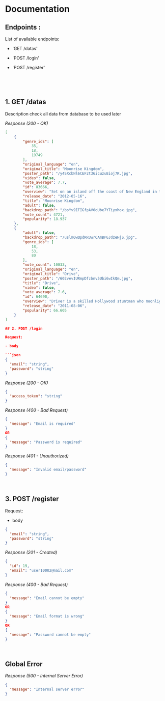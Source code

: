 # Documentation

## Endpoints :

List of available endpoints:

- 'GET /datas'

- 'POST /login'
- 'POST /register'

&nbsp;

&nbsp;

## 1. GET /datas

Description check all data from database to be used later

_Response (200 - OK)_

```json
[
    {
        "genre_ids": [
            35,
            18,
            10749
        ],
        "original_language": "en",
        "original_title": "Moonrise Kingdom",
        "poster_path": "/y4SXcbNl6CEF2t36icuzuBioj7K.jpg",
        "video": false,
        "vote_average": 7.7,
        "id": 83666,
        "overview": "Set on an island off the coast of New England in the summer of 1965, Moonrise Kingdom tells the story of two twelve-year-olds who fall in love, make a secret pact, and run away together into the wilderness. As various authorities try to hunt them down, a violent storm is brewing off-shore – and the peaceful island community is turned upside down in more ways than anyone can handle.",
        "release_date": "2012-05-16",
        "title": "Moonrise Kingdom",
        "adult": false,
        "backdrop_path": "/bsYv9IFIGfpAV0oUbe7YTiyxhox.jpg",
        "vote_count": 4721,
        "popularity": 18.937
    },
    {
        "adult": false,
        "backdrop_path": "/uslmOwQpdRRUwr6AmBP6JdzeHjS.jpg",
        "genre_ids": [
            18,
            53,
            80
        ],
        "vote_count": 10033,
        "original_language": "en",
        "original_title": "Drive",
        "poster_path": "/602vevIURmpDfzbnv5Ubi6wIkQm.jpg",
        "title": "Drive",
        "video": false,
        "vote_average": 7.6,
        "id": 64690,
        "overview": "Driver is a skilled Hollywood stuntman who moonlights as a getaway driver for criminals. Though he projects an icy exterior, lately he's been warming up to a pretty neighbor named Irene and her young son, Benicio. When Irene's husband gets out of jail, he enlists Driver's help in a million-dollar heist. The job goes horribly wrong, and Driver must risk his life to protect Irene and Benicio from the vengeful masterminds behind the robbery.",
        "release_date": "2011-08-06",
        "popularity": 66.605
    }
]

## 2. POST /login

Request:

- body

```json
{
  "email": "string",
  "password": "string"
}
```

_Response (200 - OK)_

```json
{
  "access_token": "string"
}
```

_Response (400 - Bad Request)_

```json
{
  "message": "Email is required"
}
OR
{
  "message": "Password is required"
}
```

_Response (401 - Unauthorized)_

```json
{
  "message": "Invalid email/password"
}
```

&nbsp;

## 3. POST /register

Request:

- body

```json
{
  "email": "string",
  "password": "string"
}
```

_Response (201 - Created)_

```json
{
  "id": 19,
  "email": "user10002@mail.com"
}
```

_Response (400 - Bad Request)_

```json
{
  "message": "Email cannot be empty"
}
OR
{
  "message": "Email format is wrong"
}
OR
{
  "message": "Password cannot be empty"
}

```

&nbsp;

## Global Error

_Response (500 - Internal Server Error)_

```json
{
  "message": "Internal server error"
}
```
